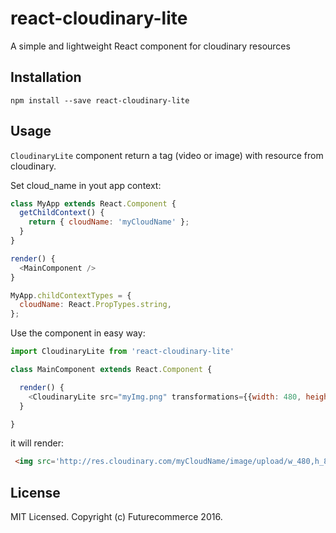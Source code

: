 # react-cloudinary-lite

A simple and lightweight React component for cloudinary resources

## Installation

    npm install --save react-cloudinary-lite

## Usage

`CloudinaryLite` component return a tag (video or image) with resource from cloudinary.

Set cloud_name in yout app context:
```javascript
class MyApp extends React.Component {
  getChildContext() {
    return { cloudName: 'myCloudName' };
  }
}

render() {
  <MainComponent />
}

MyApp.childContextTypes = {
  cloudName: React.PropTypes.string,
};
```

Use the component in easy way:
```javascript
import CloudinaryLite from 'react-cloudinary-lite'

class MainComponent extends React.Component {

  render() {
    <CloudinaryLite src="myImg.png" transformations={{width: 480, height:800, angle:'h_flip'}}/>
  }

}
```

it will render:
```html
 <img src='http://res.cloudinary.com/myCloudName/image/upload/w_480,h_800,a_hflip/myImg.png'>
```



## License

MIT Licensed. Copyright (c) Futurecommerce 2016.
